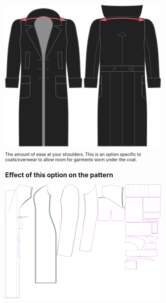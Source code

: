 ![Aisance des épaules](./shoulderease.svg)

The amount of ease at your shoulders. This is an option specific to coats/overwear to allow room for garments worn under the coat.


## Effect of this option on the pattern
![This image shows the effect of this option by superimposing several variants that have a different value for this option](carlita_shoulderease_sample.svg "Effect of this option on the pattern")